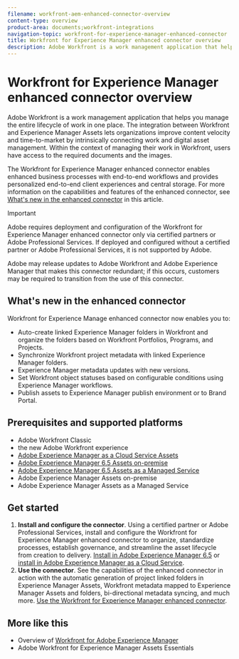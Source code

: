 ```yaml
---
filename: workfront-aem-enhanced-connector-overview
content-type: overview
product-area: documents;workfront-integrations
navigation-topic: workfront-for-experience-manager-enhanced-connector
title: Workfront for Experience Manager enhanced connector overview
description: Adobe Workfront is a work management application that helps you manage the entire lifecycle of work in one place. The integration between Workfront and Experience Manager Assets lets organizations improve content velocity and time-to-market by intrinsically connecting work and digital asset management. Within the context of managing their work in Workfront, users have access to the required documents and the images.
---
```


# Workfront for Experience Manager enhanced connector overview

Adobe Workfront is a work management application that helps you manage the entire lifecycle of work in one place. The integration between Workfront and Experience Manager Assets lets organizations improve content velocity and time-to-market by intrinsically connecting work and digital asset management. Within the context of managing their work in Workfront, users have access to the required documents and the images.

The Workfront for Experience Manager enhanced connector enables enhanced business processes with end-to-end workflows and provides personalized end-to-end client experiences and central storage. For more information on the capabilities and features of the enhanced connector, see [What's new in the enhanced connector](#what's) in this article.

>[!IMPORTANT]
>
>Adobe requires deployment and configuration of the Workfront for Experience Manager enhanced connector only via certified partners or Adobe Professional Services. If deployed and configured without a certified partner or Adobe Professional Services, it is not supported by Adobe. 
>
>Adobe may release updates to Adobe Workfront and Adobe Experience Manager that makes this connector redundant; if this occurs, customers may be required to transition from the use of this connector.

## What's new in the enhanced connector

Workfront for Experience Manage enhanced connector now enables you to:

* Auto-create linked Experience Manager folders in Workfront and organize the folders based on Workfront Portfolios, Programs, and Projects.
* Synchronize Workfront project metadata with linked Experience Manager folders.
* Experience Manager metadata updates with new versions.
* Set Workfront object statuses based on configurable conditions using Experience Manager workflows.
* Publish assets to Experience Manager publish environment or to Brand Portal.

## Prerequisites and supported platforms

* Adobe Workfront Classic 
* the new Adobe Workfront experience 
* [Adobe Experience Manager as a Cloud Service Assets](https://helpx.adobe.com/legal/product-descriptions/adobe-experience-manager-cloud-service.html) 
* [Adobe Experience Manager 6.5 Assets on-premise](https://helpx.adobe.com/legal/product-descriptions/adobe-experience-manager-on-premise.html) 
* [Adobe Experience Manager 6.5 Assets as a Managed Service](https://helpx.adobe.com/legal/product-descriptions/adobe-experience-manager-managed-services.html) 
* Adobe Experience Manager Assets on-premise
* Adobe Experience Manager Assets as a Managed Service

## Get started

1. **Install and configure the connector**. Using a certified partner or Adobe Professional Services, install and configure the Workfront for Experience Manager enhanced connector to organize, standardize processes, establish governance, and streamline the asset lifecycle from creation to delivery. [Install in Adobe Experience Manager 6.5](https://experienceleague.adobe.com/docs/experience-manager-65/assets/integrations/workfront-integrations.html) or [install in Adobe Experience Manager as a Cloud Service](https://experienceleague.adobe.com/docs/experience-manager-cloud-service/assets/integrations/workfront-connector-install.html).
1. **Use the connector**. See the capabilities of the enhanced connector in action with the automatic generation of project linked folders in Experience Manager Assets, Workfront metadata mapped to Experience Manager Assets and folders, bi-directional metadata syncing, and much more. [Use the Workfront for Experience Manager enhanced connector](../../../documents/workfront-and-experience-manager-integrations/workfront-for-experience-manager-enhanced-connector/workfront-for-aem-enhanced-connector.md).

## More like this

* Overview of [Workfront for Adobe Experience Manager](https://www.workfront.com/integrations/adobe/experience-manager)
* Adobe Workfront for Experience Manager Assets Essentials

